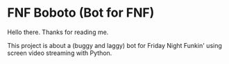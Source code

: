 # FNF Boboto (Bot for FNF)

Hello there. Thanks for reading me.

This project is about a (buggy and laggy) bot for Friday Night Funkin' using screen video streaming with Python.

